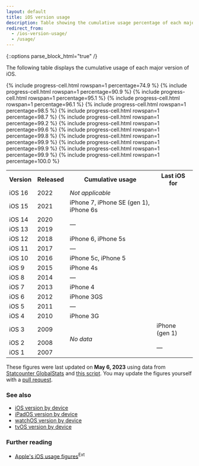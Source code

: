 ```yaml
---
layout: default
title: iOS version usage
description: Table showing the cumulative usage percentage of each major iOS version, along with information about which iPhone devices each iOS version is the max iOS version for.
redirect_from:
  - /ios-version-usage/
  - /usage/
---
```


{::options parse_block_html="true" /}

The following table displays the cumulative usage of each major version of iOS.

<div class="table-responsive">
<table class="full-width">
  <tr>
    <th>Version</th>
    <th>Released</th>
    <th>Cumulative usage</th>
    <th>Last iOS for</th>
  </tr>
  <tr>
    <td>iOS 16</td>
    <td>2022</td>
    {% include progress-cell.html rowspan=1 percentage=74.9 %}
    <td><i>Not applicable</i></td>
  </tr>
  <tr>
    <td>iOS 15</td>
    <td>2021</td>
    {% include progress-cell.html rowspan=1 percentage=90.9 %}
    <td>iPhone 7, iPhone SE (gen 1), iPhone 6s</td>
  </tr>
  <tr>
    <td>iOS 14</td>
    <td>2020</td>
    {% include progress-cell.html rowspan=1 percentage=95.1 %}
    <td rowspan="2">—</td>
  </tr>
  <tr>
    <td>iOS 13</td>
    <td>2019</td>
    {% include progress-cell.html rowspan=1 percentage=96.1 %}
  </tr>
  <tr>
    <td>iOS 12</td>
    <td>2018</td>
    {% include progress-cell.html rowspan=1 percentage=98.5 %}
    <td>iPhone 6, iPhone 5s</td>
  </tr>
  <tr>
    <td>iOS 11</td>
    <td>2017</td>
    {% include progress-cell.html rowspan=1 percentage=98.7 %}
    <td>—</td>
  </tr>
  <tr>
    <td>iOS 10</td>
    <td>2016</td>
    {% include progress-cell.html rowspan=1 percentage=99.2 %}
    <td>iPhone 5c, iPhone 5</td>
  </tr>
  <tr>
    <td>iOS 9</td>
    <td>2015</td>
    {% include progress-cell.html rowspan=1 percentage=99.6 %}
    <td>iPhone 4s</td>
  </tr>
  <tr>
    <td>iOS 8</td>
    <td>2014</td>
    {% include progress-cell.html rowspan=1 percentage=99.8 %}
    <td>—</td>
  </tr>
  <tr>
    <td>iOS 7</td>
    <td>2013</td>
    {% include progress-cell.html rowspan=1 percentage=99.9 %}
    <td>iPhone 4</td>
  </tr>
  <tr>
    <td>iOS 6</td>
    <td>2012</td>
    {% include progress-cell.html rowspan=1 percentage=99.9 %}
    <td>iPhone 3GS</td>
  </tr>
  <tr>
    <td>iOS 5</td>
    <td>2011</td>
    {% include progress-cell.html rowspan=1 percentage=99.9 %}
    <td>—</td>
  </tr>
  <tr>
    <td>iOS 4</td>
    <td>2010</td>
    {% include progress-cell.html rowspan=1 percentage=100.0 %}
    <td>iPhone 3G</td>
  </tr>
  <tr>
    <td>iOS 3</td>
    <td>2009</td>
    <td rowspan="3"><i>No data</i></td>
    <td>iPhone (gen 1)</td>
  </tr>
  <tr>
    <td>iOS 2</td>
    <td>2008</td>
    <td rowspan="2">—</td>
  </tr>
  <tr>
    <td>iOS 1</td>
    <td>2007</td>
  </tr>
</table>
</div>

These figures were last updated on <b>May 6, 2023</b> using data from <a href="https://gs.statcounter.com/ios-version-market-share/mobile-tablet/worldwide">Statcounter GlobalStats</a> and <a href="https://github.com/ebelinski/iosref/blob/main/meta/ios-usage-generator.swift">this script</a>. You may update the figures yourself with a <a href="https://github.com/ebelinski/iosref">pull request</a>.

### See also

* [iOS version by device](/ios)
* [iPadOS version by device](/ipados)
* [watchOS version by device](/watchos)
* [tvOS version by device](/tvos)

### Further reading

* [Apple's iOS usage figures](https://developer.apple.com/support/app-store/)<sup class="ext">Ext</sup>


